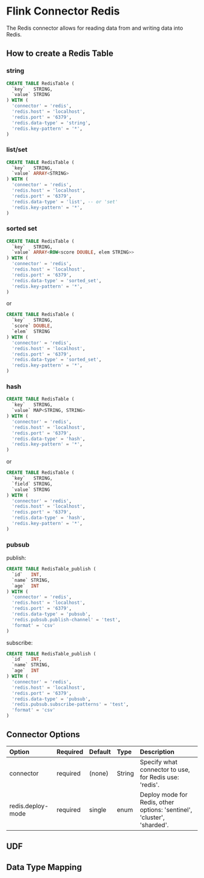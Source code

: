 # Flink Connector Redis

The Redis connector allows for reading data from and writing data into Redis.

## How to create a Redis Table

### string

```sql
CREATE TABLE RedisTable (
  `key`   STRING,
  `value` STRING
) WITH (
  'connector' = 'redis',
  'redis.host' = 'localhost',
  'redis.port' = '6379',
  'redis.data-type' = 'string',
  'redis.key-pattern' = '*',
)
```

### list/set

```sql
CREATE TABLE RedisTable (
  `key`   STRING,
  `value` ARRAY<STRING>
) WITH (
  'connector' = 'redis',
  'redis.host' = 'localhost',
  'redis.port' = '6379',
  'redis.data-type' = 'list', -- or 'set'
  'redis.key-pattern' = '*',
)
```

### sorted set

```sql
CREATE TABLE RedisTable (
  `key`   STRING,
  `value` ARRAY<ROW<score DOUBLE, elem STRING>>
) WITH (
  'connector' = 'redis',
  'redis.host' = 'localhost',
  'redis.port' = '6379',
  'redis.data-type' = 'sorted_set',
  'redis.key-pattern' = '*',
)
```

or

```sql
CREATE TABLE RedisTable (
  `key`   STRING,
  `score` DOUBLE,
  `elem`  STRING
) WITH (
  'connector' = 'redis',
  'redis.host' = 'localhost',
  'redis.port' = '6379',
  'redis.data-type' = 'sorted_set',
  'redis.key-pattern' = '*',
)
```

### hash

```sql
CREATE TABLE RedisTable (
  `key`   STRING,
  `value` MAP<STRING, STRING>
) WITH (
  'connector' = 'redis',
  'redis.host' = 'localhost',
  'redis.port' = '6379',
  'redis.data-type' = 'hash',
  'redis.key-pattern' = '*',
)
```

or

```sql
CREATE TABLE RedisTable (
  `key`   STRING,
  `field` STRING,
  `value` STRING
) WITH (
  'connector' = 'redis',
  'redis.host' = 'localhost',
  'redis.port' = '6379',
  'redis.data-type' = 'hash',
  'redis.key-pattern' = '*',
)
```

### pubsub

publish:

```sql
CREATE TABLE RedisTable_publish (
  `id`   INT,
  `name` STRING,
  `age`  INT
) WITH (
  'connector' = 'redis',
  'redis.host' = 'localhost',
  'redis.port' = '6379',
  'redis.data-type' = 'pubsub',
  'redis.pubsub.publish-channel' = 'test',
  'format' = 'csv'
)
```

subscribe:

```sql
CREATE TABLE RedisTable_publish (
  `id`   INT,
  `name` STRING,
  `age`  INT
) WITH (
  'connector' = 'redis',
  'redis.host' = 'localhost',
  'redis.port' = '6379',
  'redis.data-type' = 'pubsub',
  'redis.pubsub.subscribe-patterns' = 'test',
  'format' = 'csv'
)
```

## Connector Options

|Option | Required | Default|Type | Description |
|:-----|:---------|:-------|:-----|:------------|
|connector|required|(none)|String|Specify what connector to use, for Redis use: 'redis'.|
|redis.deploy-mode|required|single|enum|Deploy mode for Redis, other options: 'sentinel', 'cluster', 'sharded'.|

## UDF

## Data Type Mapping
